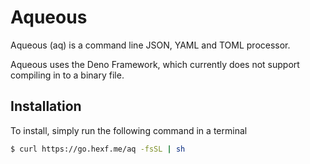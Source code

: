 # Aqueous

Aqueous (aq) is a command line JSON, YAML and TOML processor.

Aqueous uses the Deno Framework, which currently does not support compiling in to a binary file.

## Installation

To install, simply run the following command in a terminal

```sh
$ curl https://go.hexf.me/aq -fsSL | sh
```
